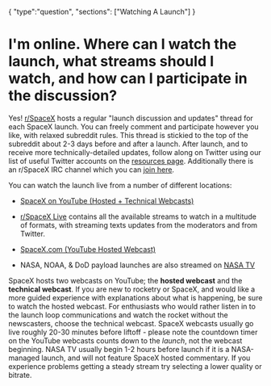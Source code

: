 {
    "type":"question",
    "sections": ["Watching A Launch"]
}

# I'm online. Where can I watch the launch, what streams should I watch, and how can I participate in the discussion?

Yes! [r/SpaceX](http://reddit.com/r/spacex) hosts a regular "launch discussion and updates" thread for each SpaceX launch. You can freely comment and participate however you like, with relaxed subreddit rules. This thread is stickied to the top of the subreddit about 2-3 days before and after a launch. After launch, and to receive more technically-detailed updates, follow along on Twitter using our list of useful Twitter accounts on the [resources page](http://www.reddit.com/r/spacex/wiki/resources). Additionally there is an r/SpaceX IRC channel which you can [join here](https://kiwiirc.com/client/irc.esper.net/#SpaceX).

You can watch the launch live from a number of different locations:

* [SpaceX on YouTube (Hosted + Technical Webcasts)](https://www.youtube.com/user/spacexchannel)

* [r/SpaceX Live](https://rspacex.com/live) contains all the available streams to watch in a multitude of formats, with streaming texts updates from the moderators and from Twitter.

* [SpaceX.com (YouTube Hosted Webcast)](http://spacex.com/webcast)

* NASA, NOAA, & DoD payload launches are also streamed on [NASA TV](http://www.nasa.gov/multimedia/nasatv/)

SpaceX hosts two webcasts on YouTube; the **hosted webcast** and the **technical webcast**. If you are new to rocketry or SpaceX, and would like a more guided experience with explanations about what is happening, be sure to watch the hosted webcast. For enthusiasts who would rather listen in to the launch loop communications and watch the rocket without the newscasters, choose the technical webcast. SpaceX webcasts usually go live roughly 20-30 minutes before liftoff - please note the countdown timer on the YouTube webcasts counts down to the *launch*, not the webcast beginning. NASA TV usually begin 1-2 hours before launch if it is a NASA-managed launch, and will not feature SpaceX hosted commentary. If you experience problems getting a steady stream try selecting a lower quality or bitrate.
